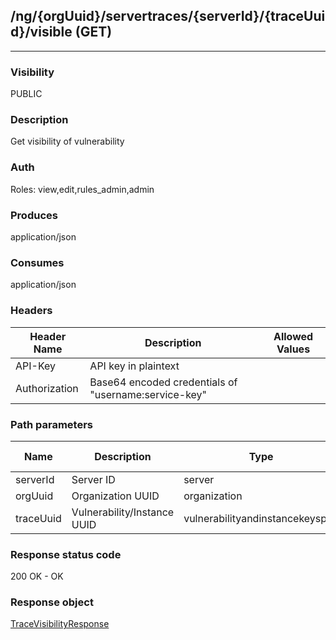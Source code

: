 ## /ng/{orgUuid}/servertraces/{serverId}/{traceUuid}/visible (GET)
---
### Visibility
PUBLIC
### Description
Get visibility of vulnerability
### Auth
Roles: view,edit,rules_admin,admin
### Produces
application/json
### Consumes
application/json
### Headers
| Header Name | Description | Allowed Values |
| ----------- | ----------- | ----------- |
| API-Key | API key in plaintext |  |
| Authorization | Base64 encoded credentials of &quot;username:service-key&quot; |  |
### Path parameters
| Name | Description | Type | Required | Allowed Values |
| ----------- | ----------- | ----------- | ----------- | ----------- |
| serverId | Server ID | server | true | Long |
| orgUuid | Organization UUID | organization | true | String |
| traceUuid | Vulnerability/Instance UUID | vulnerabilityandinstancekeyspair | true | String |
### Response status code
200 OK - OK
### Response object
[TraceVisibilityResponse](<../../objects/TraceVisibilityResponse.md>)
